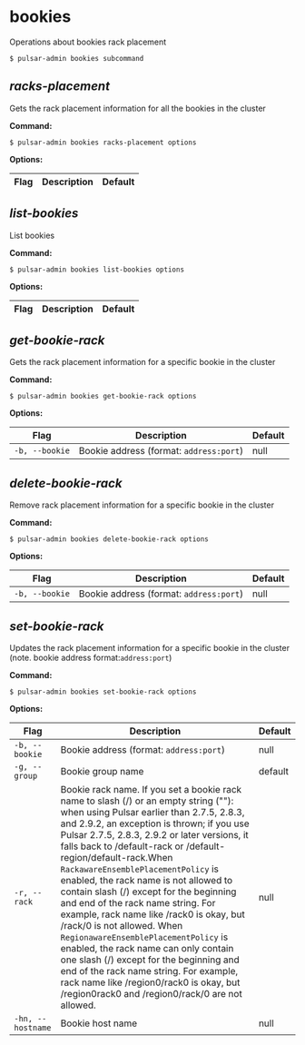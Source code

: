 # bookies

Operations about bookies rack placement


```shell
$ pulsar-admin bookies subcommand
```



## <em>racks-placement</em>

Gets the rack placement information for all the bookies in the cluster

**Command:**

```shell
$ pulsar-admin bookies racks-placement options
```

**Options:**

|Flag|Description|Default|
|---|---|---|


## <em>list-bookies</em>

List bookies

**Command:**

```shell
$ pulsar-admin bookies list-bookies options
```

**Options:**

|Flag|Description|Default|
|---|---|---|


## <em>get-bookie-rack</em>

Gets the rack placement information for a specific bookie in the cluster

**Command:**

```shell
$ pulsar-admin bookies get-bookie-rack options
```

**Options:**

|Flag|Description|Default|
|---|---|---|
| `-b, --bookie` | Bookie address (format: `address:port`)|null||


## <em>delete-bookie-rack</em>

Remove rack placement information for a specific bookie in the cluster

**Command:**

```shell
$ pulsar-admin bookies delete-bookie-rack options
```

**Options:**

|Flag|Description|Default|
|---|---|---|
| `-b, --bookie` | Bookie address (format: `address:port`)|null||


## <em>set-bookie-rack</em>

Updates the rack placement information for a specific bookie in the cluster (note. bookie address format:`address:port`)

**Command:**

```shell
$ pulsar-admin bookies set-bookie-rack options
```

**Options:**

|Flag|Description|Default|
|---|---|---|
| `-b, --bookie` | Bookie address (format: `address:port`)|null||
| `-g, --group` | Bookie group name|default||
| `-r, --rack` | Bookie rack name. If you set a bookie rack name to slash (/) or an empty string (""): when using Pulsar earlier than 2.7.5, 2.8.3, and 2.9.2, an exception is thrown; if you use Pulsar 2.7.5, 2.8.3, 2.9.2 or later versions, it falls back to /default-rack or /default-region/default-rack.When `RackawareEnsemblePlacementPolicy` is enabled, the rack name is not allowed to contain slash (/) except for the beginning and end of the rack name string. For example, rack name like /rack0 is okay, but /rack/0 is not allowed. When `RegionawareEnsemblePlacementPolicy` is enabled, the rack name can only contain one slash (/) except for the beginning and end of the rack name string. For example, rack name like /region0/rack0 is okay, but /region0rack0 and /region0/rack/0 are not allowed.|null||
| `-hn, --hostname` | Bookie host name|null||

